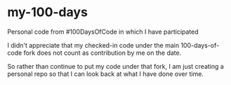 # my-100-days
Personal code from #100DaysOfCode in which I have participated

I didn't appreciate that my checked-in code under the main 100-days-of-code fork does not count as contribution by me on the date.

So rather than continue to put my code under that fork, I am just creating a personal repo so that I can look back at what I have done over time.
